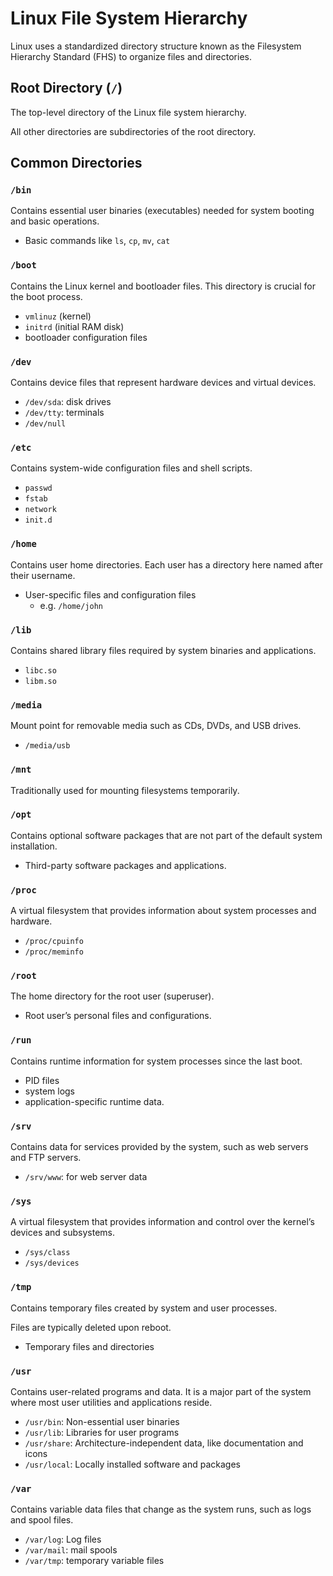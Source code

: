 # Linux File System Hierarchy

Linux uses a standardized directory structure known as the Filesystem Hierarchy Standard (FHS) to organize files and directories.

## Root Directory (`/`)

The top-level directory of the Linux file system hierarchy.

All other directories are subdirectories of the root directory.

## Common Directories

### `/bin`

Contains essential user binaries (executables) needed for system booting and basic operations.

- Basic commands like `ls`, `cp`, `mv`, `cat`

### `/boot`

Contains the Linux kernel and bootloader files. This directory is crucial for the boot process.

- `vmlinuz` (kernel)
- `initrd` (initial RAM disk)
- bootloader configuration files

### `/dev`

Contains device files that represent hardware devices and virtual devices.

- `/dev/sda`: disk drives
- `/dev/tty`: terminals
- `/dev/null`

### `/etc`

Contains system-wide configuration files and shell scripts.

- `passwd`
- `fstab`
- `network`
- `init.d`

### `/home`

Contains user home directories. Each user has a directory here named after their username.

- User-specific files and configuration files
  - e.g. `/home/john`

### `/lib`

Contains shared library files required by system binaries and applications.

- `libc.so`
- `libm.so`

### `/media`

Mount point for removable media such as CDs, DVDs, and USB drives.

- `/media/usb`

### `/mnt`

Traditionally used for mounting filesystems temporarily.

### `/opt`

Contains optional software packages that are not part of the default system installation.

- Third-party software packages and applications.

### `/proc`

A virtual filesystem that provides information about system processes and hardware.

- `/proc/cpuinfo`
- `/proc/meminfo`

### `/root`

The home directory for the root user (superuser).

- Root user’s personal files and configurations.

### `/run`

Contains runtime information for system processes since the last boot.

- PID files
- system logs
- application-specific runtime data.

### `/srv`

Contains data for services provided by the system, such as web servers and FTP servers.

- `/srv/www`: for web server data

### `/sys`

A virtual filesystem that provides information and control over the kernel’s devices and subsystems.

- `/sys/class`
- `/sys/devices`

### `/tmp`

Contains temporary files created by system and user processes.

Files are typically deleted upon reboot.

- Temporary files and directories

### `/usr`

Contains user-related programs and data. It is a major part of the system where most user utilities and applications reside.

- `/usr/bin`: Non-essential user binaries
- `/usr/lib`: Libraries for user programs
- `/usr/share`: Architecture-independent data, like documentation and icons
- `/usr/local`: Locally installed software and packages

### `/var`

Contains variable data files that change as the system runs, such as logs and spool files.

- `/var/log`: Log files
- `/var/mail`: mail spools
- `/var/tmp`: temporary variable files
